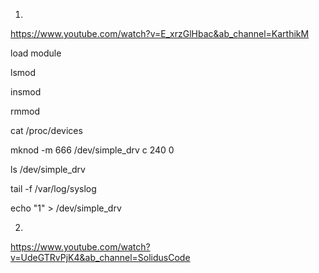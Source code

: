 1.

https://www.youtube.com/watch?v=E_xrzGlHbac&ab_channel=KarthikM

load module

lsmod

insmod

rmmod

cat /proc/devices

mknod -m 666 /dev/simple_drv c 240 0

ls /dev/simple_drv

tail -f /var/log/syslog

echo "1" > /dev/simple_drv

2.
https://www.youtube.com/watch?v=UdeGTRvPjK4&ab_channel=SolidusCode


